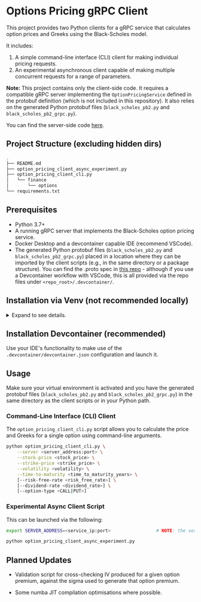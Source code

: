 # Options Pricing gRPC Client

This project provides two Python clients for a gRPC service that calculates option prices and Greeks using the Black-Scholes model.

It includes:
1.  A simple command-line interface (CLI) client for making individual pricing requests.
2.  An experimental asynchronous client capable of making multiple concurrent requests for a range of parameters.

**Note:** This project contains only the client-side code. It requires a compatible gRPC server implementing the `OptionPricingService` defined in the protobuf definition (which is not included in this repository). It also relies on the generated Python protobuf files (`black_scholes_pb2.py` and `black_scholes_pb2_grpc.py`).

You can find the server-side code [here](https://github.com/snagdy/option-pricing-server).

## Project Structure (excluding hidden dirs)

```bash
.
├── README.md
├── option_pricing_client_async_experiment.py
├── option_pricing_client_cli.py
│   └── finance
│       └── options
└── requirements.txt
```

## Prerequisites

* Python 3.7+
* A running gRPC server that implements the Black-Scholes option pricing service.
* Docker Desktop and a devcontainer capable IDE (recommend VSCode).
* The generated Python protobuf files (`black_scholes_pb2.py` and `black_scholes_pb2_grpc.py`) placed in a location where they can be imported by the client scripts (e.g., in the same directory or a package structure). You can find the .proto spec in [this repo](https://github.com/snagdy/finance_protos) - although if you use a Devcontainer workflow with VSCode, this is all provided via the repo files under `<repo_root>/.devcontainer/`.




## Installation via Venv (not recommended locally)

<details><summary>Expand to see details.</summary>

This is more work, since you will have to use the protoc compiler to compile the .proto files from the relevant repo yourself.

It's highly recommended to use a virtual environment to avoid conflicts with your system's Python packages.

1.  Clone or download the repository.
2.  Navigate to the project directory in your terminal.
3.  Create a virtual environment:

    ```bash
    python -m venv venv
    ```

4.  Activate the virtual environment:

    * **On macOS and Linux:**

        ```bash
        source venv/bin/activate
        ```

    * **On Windows (Command Prompt):**

        ```bash
        venv\Scripts\activate.bat
        ```

    * **On Windows (PowerShell):**

        ```bash
        venv\Scripts\Activate.ps1
        ```

    You should see `(venv)` at the beginning of your terminal prompt, indicating the virtual environment is active.

5.  Install the required dependencies using pip:

    ```bash
    pip install -r requirements.txt
    ```

    This will install `grpcio`, `grpcio-tools`, `numpy`, `pandas`, and other necessary libraries listed in `requirements.txt` into your virtual environment.

6.  When you are finished working on the project, you can deactivate the virtual environment:

    ```bash
    deactivate
    ```

</details>

## Installation Devcontainer (recommended)

Use your IDE's functionality to make use of the `.devcontainer/devcontainer.json` configuration and launch it.

## Usage

Make sure your virtual environment is activated and you have the generated protobuf files (`black_scholes_pb2.py` and `black_scholes_pb2_grpc.py`) in the same directory as the client scripts or in your Python path.

### Command-Line Interface (CLI) Client

The `option_pricing_client_cli.py` script allows you to calculate the price and Greeks for a single option using command-line arguments.

```bash
python option_pricing_client_cli.py \
    --server <server_address:port> \
    --stock-price <stock_price> \
    --strike-price <strike_price> \
    --volatility <volatility> \
    --time-to-maturity <time_to_maturity_years> \
    [--risk-free-rate <risk_free_rate>] \
    [--dividend-rate <dividend_rate>] \
    [--option-type <CALL|PUT>]
```


### Experimental Async Client Script

This can be launched via the following:

```bash
export SERVER_ADDRESS=<service_ip:port>                 # NOTE: the service_ip can get from Docker Desktop, or host OS - DNS name usage is more advanced.

python option_pricing_client_async_experiment.py
```

## Planned Updates

- Validation script for cross-checking IV produced for a given option premium, against the sigma used to generate that option premium.

- Some numba JIT compilation optimisations where possible.